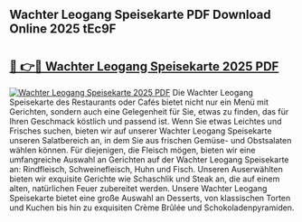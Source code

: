 ## Wachter Leogang Speisekarte PDF Download Online 2025 tEc9F

# <h2><a href="http://gce05le.nevu.top/?p=Wachter+Leogang+Speisekarte">🔗 👉🔴 Wachter Leogang Speisekarte 2025 PDF</a></h2>

[![Wachter Leogang Speisekarte 2025 PDF](https://i.imgur.com/dBaPXMq.png)](http://gce05le.nevu.top/?p=Wachter+Leogang+Speisekarte)
Die Wachter Leogang Speisekarte des Restaurants oder Cafés bietet nicht nur ein Menü mit Gerichten, sondern auch eine Gelegenheit für Sie, etwas zu finden, das für Ihren Geschmack köstlich und passend ist. Wenn Sie etwas Leichtes und Frisches suchen, bieten wir auf unserer Wachter Leogang Speisekarte unseren Salatbereich an, in dem Sie aus frischen Gemüse- und Obstsalaten wählen können. Für diejenigen, die Fleisch mögen, bieten wir eine umfangreiche Auswahl an Gerichten auf der Wachter Leogang Speisekarte an: Rindfleisch, Schweinefleisch, Huhn und Fisch. Unseren Auserwählten bieten wir exquisite Gerichte wie Schaschlik und Steak an, die auf einem alten, natürlichen Feuer zubereitet werden. Unsere Wachter Leogang Speisekarte bietet eine große Auswahl an Desserts, von klassischen Torten und Kuchen bis hin zu exquisiten Crème Brûlée und Schokoladenpyramiden.
